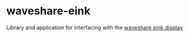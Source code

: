 # waveshare-eink

Library and application for interfacing with the [waveshare eink display](https://www.amazon.com/Waveshare-4-3inch-Resolution-Interface-Electronic/dp/B00VV5IMN0/ref=sr_1_17?ie=UTF8&qid=1529124884&sr=8-17&keywords=Eink+Display)
